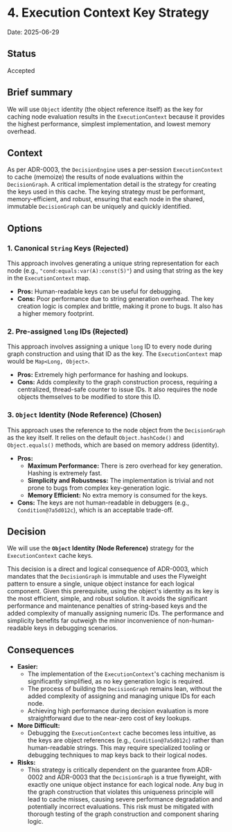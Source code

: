 # 4. Execution Context Key Strategy

Date: 2025-06-29

## Status

Accepted

## Brief summary

We will use `Object` identity (the object reference itself) as the key for caching node evaluation
results in the `ExecutionContext` because it provides the highest performance, simplest
implementation, and lowest memory overhead.

## Context

As per ADR-0003, the `DecisionEngine` uses a per-session `ExecutionContext` to cache (memoize) the
results of node evaluations within the `DecisionGraph`. A critical implementation detail is the
strategy for creating the keys used in this cache. The keying strategy must be performant,
memory-efficient, and robust, ensuring that each node in the shared, immutable `DecisionGraph` can
be uniquely and quickly identified.

## Options

### 1. Canonical `String` Keys (Rejected)

This approach involves generating a unique string representation for each node (e.g.,
`"cond:equals:var(A):const(5)"`) and using that string as the key in the `ExecutionContext` map.

* **Pros:** Human-readable keys can be useful for debugging.
* **Cons:** Poor performance due to string generation overhead. The key creation logic is complex
  and brittle, making it prone to bugs. It also has a higher memory footprint.

### 2. Pre-assigned `long` IDs (Rejected)

This approach involves assigning a unique `long` ID to every node during graph construction and
using that ID as the key. The `ExecutionContext` map would be `Map<Long, Object>`.

* **Pros:** Extremely high performance for hashing and lookups.
* **Cons:** Adds complexity to the graph construction process, requiring a centralized, thread-safe
  counter to issue IDs. It also requires the node objects themselves to be modified to store this
  ID.

### 3. `Object` Identity (Node Reference) (Chosen)

This approach uses the reference to the node object from the `DecisionGraph` as the key itself. It
relies on the default `Object.hashCode()` and `Object.equals()` methods, which are based on memory
address (identity).

* **Pros:**
    * **Maximum Performance:** There is zero overhead for key generation. Hashing is extremely fast.
    * **Simplicity and Robustness:** The implementation is trivial and not prone to bugs from
      complex key-generation logic.
    * **Memory Efficient:** No extra memory is consumed for the keys.
* **Cons:** The keys are not human-readable in debuggers (e.g., `Condition@7a5d012c`), which is an
  acceptable trade-off.

## Decision

We will use the **`Object` Identity (Node Reference)** strategy for the `ExecutionContext` cache
keys.

This decision is a direct and logical consequence of ADR-0003, which mandates that the
`DecisionGraph` is immutable and uses the Flyweight pattern to ensure a single, unique object
instance for each logical component. Given this prerequisite, using the object's identity as its key
is the most efficient, simple, and robust solution. It avoids the significant performance and
maintenance penalties of string-based keys and the added complexity of manually assigning numeric
IDs. The performance and simplicity benefits far outweigh the minor inconvenience of
non-human-readable keys in debugging scenarios.

## Consequences

* **Easier:**
    * The implementation of the `ExecutionContext`'s caching mechanism is significantly simplified,
      as no key generation logic is required.
    * The process of building the `DecisionGraph` remains lean, without the added complexity of
      assigning and managing unique IDs for each node.
    * Achieving high performance during decision evaluation is more straightforward due to the
      near-zero cost of key lookups.
* **More Difficult:**
    * Debugging the `ExecutionContext` cache becomes less intuitive, as the keys are object
      references (e.g., `Condition@7a5d012c`) rather than human-readable strings. This may require
      specialized tooling or debugging techniques to map keys back to their logical nodes.
* **Risks:**
    * This strategy is critically dependent on the guarantee from ADR-0002 and ADR-0003 that the
      `DecisionGraph` is a true flyweight, with exactly one unique object instance for each logical
      node. Any bug in the graph construction that violates this uniqueness principle will lead to
      cache misses, causing severe performance degradation and potentially incorrect evaluations.
      This risk must be mitigated with thorough testing of the graph construction and component
      sharing logic.

